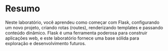 # Resumo

Neste laboratório, você aprendeu como começar com Flask, configurando um novo projeto, criando rotas (routes), renderizando templates e passando conteúdo dinâmico. Flask é uma ferramenta poderosa para construir aplicações web, e este laboratório fornece uma base sólida para exploração e desenvolvimento futuros.
